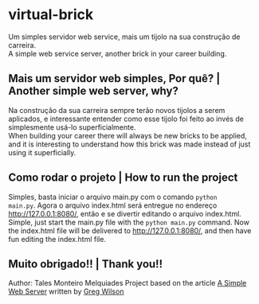 # virtual-brick
Um simples servidor web service, mais um tijolo na sua construção de carreira.<br />
A simple web service server, another brick in your career building.

## Mais um servidor web simples, Por quê? | Another simple web server, why?
Na construção da sua carreira sempre terão novos tijolos a serem aplicados, e interessante entender como esse tijolo foi feito ao invés de simplesmente usá-lo superficialmente.<br />
When building your career there will always be new bricks to be applied, and it is interesting to understand how this brick was made instead of just using it superficially.

## Como rodar o projeto | How to run the project
Simples, basta iniciar o arquivo main.py com o comando <code>python main.py</code>. 
Agora o arquivo index.html será entregue no endereço <http://127.0.0.1:8080/>, então e se divertir editando o arquivo index.html.<br />
Simple, just start the main.py file with the <code>python main.py</code> command.
Now the index.html file will be delivered to <http://127.0.0.1:8080/>, and then have fun editing the index.html file.

## Muito obrigado!! | Thank you!!
Author: Tales Monteiro Melquiades
Project based on the article [A Simple Web Server](http://aosabook.org/en/500L/a-simple-web-server.html) written by [Greg Wilson](https://twitter.com/gvwilson)
